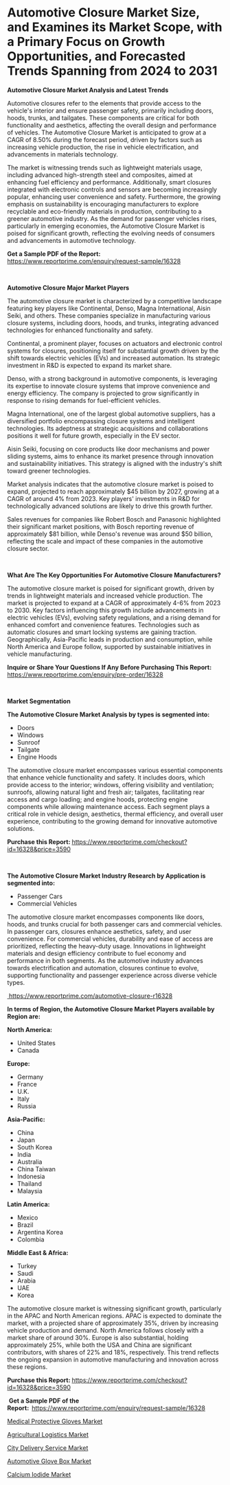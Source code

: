 <p><h1>Automotive Closure Market Size, and Examines its Market Scope, with a Primary Focus on Growth Opportunities, and Forecasted Trends Spanning from 2024 to 2031</h1></p><p><strong>Automotive Closure Market Analysis and Latest Trends</strong></p>
<p><p>Automotive closures refer to the elements that provide access to the vehicle's interior and ensure passenger safety, primarily including doors, hoods, trunks, and tailgates. These components are critical for both functionality and aesthetics, affecting the overall design and performance of vehicles. The Automotive Closure Market is anticipated to grow at a CAGR of 8.50% during the forecast period, driven by factors such as increasing vehicle production, the rise in vehicle electrification, and advancements in materials technology.</p><p>The market is witnessing trends such as lightweight materials usage, including advanced high-strength steel and composites, aimed at enhancing fuel efficiency and performance. Additionally, smart closures integrated with electronic controls and sensors are becoming increasingly popular, enhancing user convenience and safety. Furthermore, the growing emphasis on sustainability is encouraging manufacturers to explore recyclable and eco-friendly materials in production, contributing to a greener automotive industry. As the demand for passenger vehicles rises, particularly in emerging economies, the Automotive Closure Market is poised for significant growth, reflecting the evolving needs of consumers and advancements in automotive technology.</p></p>
<p><strong>Get a Sample PDF of the Report:&nbsp;</strong> <a href="https://www.reportprime.com/enquiry/request-sample/16328?utm_campaign=10&utm_medium=2&utm_source=Github&utm_content=ia&utm_term=23112024&utm_id=automotive-closure">https://www.reportprime.com/enquiry/request-sample/16328</a></p>
<p>&nbsp;</p>
<p><strong>Automotive Closure Major Market Players</strong></p>
<p><p>The automotive closure market is characterized by a competitive landscape featuring key players like Continental, Denso, Magna International, Aisin Seiki, and others. These companies specialize in manufacturing various closure systems, including doors, hoods, and trunks, integrating advanced technologies for enhanced functionality and safety.</p><p>Continental, a prominent player, focuses on actuators and electronic control systems for closures, positioning itself for substantial growth driven by the shift towards electric vehicles (EVs) and increased automation. Its strategic investment in R&D is expected to expand its market share.</p><p>Denso, with a strong background in automotive components, is leveraging its expertise to innovate closure systems that improve convenience and energy efficiency. The company is projected to grow significantly in response to rising demands for fuel-efficient vehicles.</p><p>Magna International, one of the largest global automotive suppliers, has a diversified portfolio encompassing closure systems and intelligent technologies. Its adeptness at strategic acquisitions and collaborations positions it well for future growth, especially in the EV sector. </p><p>Aisin Seiki, focusing on core products like door mechanisms and power sliding systems, aims to enhance its market presence through innovation and sustainability initiatives. This strategy is aligned with the industry's shift toward greener technologies.</p><p>Market analysis indicates that the automotive closure market is poised to expand, projected to reach approximately $45 billion by 2027, growing at a CAGR of around 4% from 2023. Key players' investments in R&D for technologically advanced solutions are likely to drive this growth further.</p><p>Sales revenues for companies like Robert Bosch and Panasonic highlighted their significant market positions, with Bosch reporting revenue of approximately $81 billion, while Denso's revenue was around $50 billion, reflecting the scale and impact of these companies in the automotive closure sector.</p></p>
<p>&nbsp;</p>
<p><strong>What Are The Key Opportunities For Automotive Closure Manufacturers?</strong></p>
<p><p>The automotive closure market is poised for significant growth, driven by trends in lightweight materials and increased vehicle production. The market is projected to expand at a CAGR of approximately 4-6% from 2023 to 2030. Key factors influencing this growth include advancements in electric vehicles (EVs), evolving safety regulations, and a rising demand for enhanced comfort and convenience features. Technologies such as automatic closures and smart locking systems are gaining traction. Geographically, Asia-Pacific leads in production and consumption, while North America and Europe follow, supported by sustainable initiatives in vehicle manufacturing.</p></p>
<p><strong>Inquire or Share Your Questions If Any Before Purchasing This Report:</strong> <a href="https://www.reportprime.com/enquiry/pre-order/16328?utm_campaign=10&utm_medium=2&utm_source=Github&utm_content=ia&utm_term=23112024&utm_id=automotive-closure">https://www.reportprime.com/enquiry/pre-order/16328</a></p>
<p>&nbsp;</p>
<p><strong>Market Segmentation</strong></p>
<p><strong>The Automotive Closure Market Analysis by types is segmented into:</strong></p>
<p><ul><li>Doors</li><li>Windows</li><li>Sunroof</li><li>Tailgate</li><li>Engine Hoods</li></ul></p>
<p><p>The automotive closure market encompasses various essential components that enhance vehicle functionality and safety. It includes doors, which provide access to the interior; windows, offering visibility and ventilation; sunroofs, allowing natural light and fresh air; tailgates, facilitating rear access and cargo loading; and engine hoods, protecting engine components while allowing maintenance access. Each segment plays a critical role in vehicle design, aesthetics, thermal efficiency, and overall user experience, contributing to the growing demand for innovative automotive solutions.</p></p>
<p><strong>Purchase this Report:&nbsp;</strong><a href="https://www.reportprime.com/checkout?id=16328&price=3590&utm_campaign=10&utm_medium=2&utm_source=Github&utm_content=ia&utm_term=23112024&utm_id=automotive-closure">https://www.reportprime.com/checkout?id=16328&price=3590</a></p>
<p>&nbsp;</p>
<p><strong>The Automotive Closure Market Industry Research by Application is segmented into:</strong></p>
<p><ul><li>Passenger Cars</li><li>Commercial Vehicles</li></ul></p>
<p><p>The automotive closure market encompasses components like doors, hoods, and trunks crucial for both passenger cars and commercial vehicles. In passenger cars, closures enhance aesthetics, safety, and user convenience. For commercial vehicles, durability and ease of access are prioritized, reflecting the heavy-duty usage. Innovations in lightweight materials and design efficiency contribute to fuel economy and performance in both segments. As the automotive industry advances towards electrification and automation, closures continue to evolve, supporting functionality and passenger experience across diverse vehicle types.</p></p>
<p><a href="https://www.reportprime.com/automotive-closure-r16328?utm_campaign=10&utm_medium=2&utm_source=Github&utm_content=ia&utm_term=23112024&utm_id=automotive-closure">&nbsp;https://www.reportprime.com/automotive-closure-r16328</a></p>
<p><strong>In terms of Region, the Automotive Closure Market Players available by Region are:</strong></p>
<p>
    <p> <strong> North America: </strong>
        <ul>
            <li>United States</li>
            <li>Canada</li>
        </ul>
        </p> 
    <p> <strong> Europe: </strong>
        <ul>
            <li>Germany</li>
            <li>France</li>
            <li>U.K.</li>
            <li>Italy</li>
            <li>Russia</li>
        </ul>
        </p> 
    <p> <strong> Asia-Pacific: </strong>
        <ul>
            <li>China</li>
            <li>Japan</li>
            <li>South Korea</li>
            <li>India</li>
            <li>Australia</li>
            <li>China Taiwan</li>
            <li>Indonesia</li>
            <li>Thailand</li>
            <li>Malaysia</li>
        </ul>
        </p> 
    <p> <strong> Latin America: </strong>
        <ul>
            <li>Mexico</li>
            <li>Brazil</li>
            <li>Argentina Korea</li>
            <li>Colombia</li>
        </ul>
        </p> 
    <p> <strong> Middle East & Africa: </strong>
        <ul>
            <li>Turkey</li>
            <li>Saudi</li>
            <li>Arabia</li>
            <li>UAE</li>
            <li>Korea</li>
        </ul>
    </p>
    </p>
<p><p>The automotive closure market is witnessing significant growth, particularly in the APAC and North American regions. APAC is expected to dominate the market, with a projected share of approximately 35%, driven by increasing vehicle production and demand. North America follows closely with a market share of around 30%. Europe is also substantial, holding approximately 25%, while both the USA and China are significant contributors, with shares of 22% and 18%, respectively. This trend reflects the ongoing expansion in automotive manufacturing and innovation across these regions.</p></p>
<p><strong>Purchase this Report: </strong><a href="https://www.reportprime.com/checkout?id=16328&price=3590&utm_campaign=10&utm_medium=2&utm_source=Github&utm_content=ia&utm_term=23112024&utm_id=automotive-closure">https://www.reportprime.com/checkout?id=16328&price=3590</a></p>
<p>&nbsp;<strong>Get a Sample PDF of the Report:&nbsp;&nbsp;</strong><a href="https://www.reportprime.com/enquiry/request-sample/16328?utm_campaign=10&utm_medium=2&utm_source=Github&utm_content=ia&utm_term=23112024&utm_id=automotive-closure">https://www.reportprime.com/enquiry/request-sample/16328</a></p>
<p><strong></strong></p>
<p><p><a href="https://www.linkedin.com/pulse/medical-protective-gloves-market-analysis-size-dynamics-n8cwe?utm_campaign=10&utm_medium=2&utm_source=Github&utm_content=ia&utm_term=23112024&utm_id=automotive-closure">Medical Protective Gloves Market</a></p><p><a href="https://issuu.com/reportprime-2/docs/agricultural-logistics-market-size-_f2d6eadfb583bc?utm_campaign=10&utm_medium=2&utm_source=Github&utm_content=ia&utm_term=23112024&utm_id=automotive-closure">Agricultural Logistics Market</a></p><p><a href="https://issuu.com/reportprime-2/docs/city-delivery-service-market-size-2_14a879ec1209bc?utm_campaign=10&utm_medium=2&utm_source=Github&utm_content=ia&utm_term=23112024&utm_id=automotive-closure">City Delivery Service Market</a></p><p><a href="https://github.com/BryceTownsendr/Market-Research-Report-List-7/blob/main/automotive-glove-box-market.md?utm_campaign=10&utm_medium=2&utm_source=Github&utm_content=ia&utm_term=23112024&utm_id=automotive-closure">Automotive Glove Box Market</a></p><p><a href="https://www.linkedin.com/pulse/market-revenue-growth-forecast-calcium-iodide-111-cagr-from-uyhze?utm_campaign=10&utm_medium=2&utm_source=Github&utm_content=ia&utm_term=23112024&utm_id=automotive-closure">Calcium Iodide Market</a></p></p>